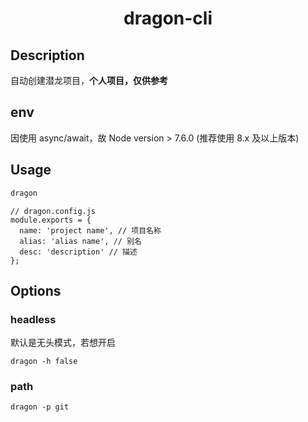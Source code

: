 <h1 align="center">
  dragon-cli
</h1>

## Description

自动创建潜龙项目，**个人项目，仅供参考**

## env

因使用 async/await，故 Node version > 7.6.0 (推荐使用 8.x 及以上版本)

## Usage

```bash
dragon
```

```
// dragon.config.js
module.exports = {
  name: 'project name', // 项目名称
  alias: 'alias name', // 别名
  desc: 'description' // 描述
};
```

## Options

### headless

默认是无头模式，若想开启

```
dragon -h false
```

### path

```
dragon -p git
```
